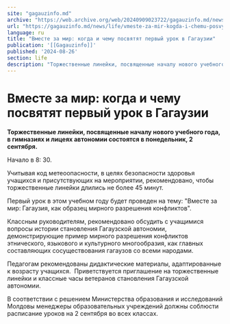 ```yaml
---
site: "gagauzinfo.md"
archive: "https://web.archive.org/web/20240909023722/gagauzinfo.md/news/life/vmeste-za-mir-kogda-i-chemu-posvyatyat-pervii-urok-v-gagauzii"
url: "https://gagauzinfo.md/news/life/vmeste-za-mir-kogda-i-chemu-posvyatyat-pervii-urok-v-gagauzii"
language: ru
title: "Вместе за мир: когда и чему посвятят первый урок в Гагаузии"
publication: '[[Gagauzinfo]]'
published: '2024-08-26'
section: life
description: "Торжественные линейки, посвященные началу нового учебного года, в гимназиях и лицеях автономии состоятся в понедельник, 2 сентября."
---
```


# Вместе за мир: когда и чему посвятят первый урок в Гагаузии

**Торжественные линейки, посвященные началу нового учебного года, в гимназиях и лицеях автономии состоятся в понедельник, 2 сентября.**

Начало в 8: 30.

Учитывая код метеоопасности, в целях безопасности здоровья учащихся и присутствующих на мероприятии, рекомендовано, чтобы торжественные линейки длились не более 45 минут.

Первый урок в этом учебном году будет проведен на тему: "Вместе за мир: Гагаузия, как образец мирного разрешения конфликтов".

Классным руководителям, рекомендовано обсудить с учащимися вопросы истории становления Гагаузской автономии, демонстрирующие пример мирного разрешения конфликтов этнического, языкового и культурного многообразия, как главных составляющих сосуществования гагаузов со всеми народами.

Педагогам рекомендованы дидактические материалы, адаптированные к возрасту учащихся.  Приветствуется приглашение на торжественные линейки и классные часы ветеранов становления Гагаузской автономии.

В соответствии с решением Министерства образования и исследований Молдовы менеджеры образовательных учреждений должны соблюсти расписание уроков на 2 сентября во всех классах.